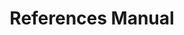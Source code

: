 ---
layout: default
title: References Manual
nav_order: 2
redirect_to: https://qib-sheffield.github.io/WEASEL/
---